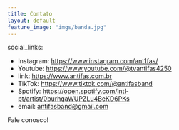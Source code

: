 ```yaml
---
title: Contato
layout: default
feature_image: "imgs/banda.jpg"
---
```






social_links: 


* Instagram: https://www.instagram.com/ant1fas/
* Youtube: https://www.youtube.com/@tvantifas4250
* link: https://www.antifas.com.br
* TikTok: https://www.tiktok.com/@antifasband
* Spotify: https://open.spotify.com/intl-pt/artist/0burhqaWUPZLu4BeKD6PKs
* email: antifasband@gmail.com
  
  
  
Fale conosco!
